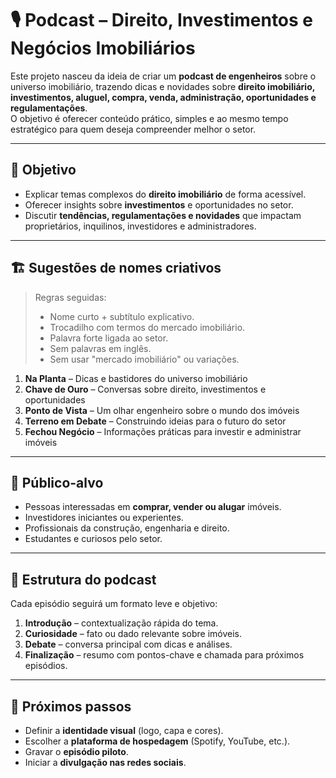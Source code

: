 # 🎙️ Podcast – Direito, Investimentos e Negócios Imobiliários

Este projeto nasceu da ideia de criar um **podcast de engenheiros** sobre o universo imobiliário, trazendo dicas e novidades sobre **direito imobiliário, investimentos, aluguel, compra, venda, administração, oportunidades e regulamentações**.  
O objetivo é oferecer conteúdo prático, simples e ao mesmo tempo estratégico para quem deseja compreender melhor o setor.

---

## 🎯 Objetivo
- Explicar temas complexos do **direito imobiliário** de forma acessível.  
- Oferecer insights sobre **investimentos** e oportunidades no setor.  
- Discutir **tendências, regulamentações e novidades** que impactam proprietários, inquilinos, investidores e administradores.  

---

## 🏗️ Sugestões de nomes criativos
> Regras seguidas:  
> - Nome curto + subtítulo explicativo.  
> - Trocadilho com termos do mercado imobiliário.  
> - Palavra forte ligada ao setor.  
> - Sem palavras em inglês.  
> - Sem usar "mercado imobiliário" ou variações.

1. **Na Planta** – Dicas e bastidores do universo imobiliário  
2. **Chave de Ouro** – Conversas sobre direito, investimentos e oportunidades  
3. **Ponto de Vista** – Um olhar engenheiro sobre o mundo dos imóveis  
4. **Terreno em Debate** – Construindo ideias para o futuro do setor  
5. **Fechou Negócio** – Informações práticas para investir e administrar imóveis  

---

## 🔑 Público-alvo
- Pessoas interessadas em **comprar, vender ou alugar** imóveis.  
- Investidores iniciantes ou experientes.  
- Profissionais da construção, engenharia e direito.  
- Estudantes e curiosos pelo setor.  

---

## 📌 Estrutura do podcast
Cada episódio seguirá um formato leve e objetivo:  

1. **Introdução** – contextualização rápida do tema.  
2. **Curiosidade** – fato ou dado relevante sobre imóveis.  
3. **Debate** – conversa principal com dicas e análises.  
4. **Finalização** – resumo com pontos-chave e chamada para próximos episódios.  

---

## 🚀 Próximos passos
- Definir a **identidade visual** (logo, capa e cores).  
- Escolher a **plataforma de hospedagem** (Spotify, YouTube, etc.).  
- Gravar o **episódio piloto**.  
- Iniciar a **divulgação nas redes sociais**.  

